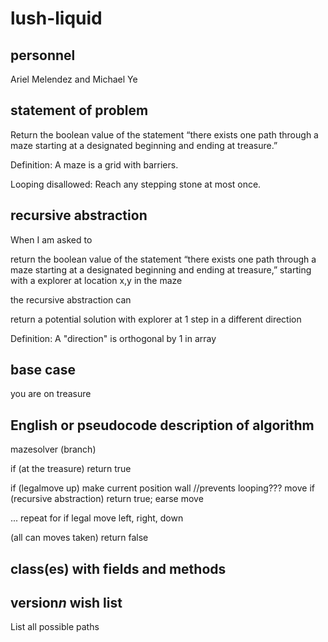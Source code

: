 # lush-liquid
## personnel
Ariel Melendez and Michael Ye
## statement of problem
Return the boolean value of the statement “there exists one path through a maze starting at a designated beginning and ending at treasure.”

Definition: A maze is a grid with barriers.

Looping disallowed: Reach any stepping stone at most once.
## recursive abstraction
When I am asked to 

  return the boolean value of the statement “there exists one path through a maze starting at a     designated beginning and ending at treasure,” starting with a explorer at location x,y in the maze
  
the recursive abstraction can

  return a potential solution with explorer at 1 step in a different direction
  
Definition: A "direction" is orthogonal by 1 in array
## base case
you are on treasure
## English or pseudocode description of algorithm
mazesolver (branch)

if (at the treasure)
  return true
  
if (legalmove up)
  make current position wall //prevents looping???
  move
  if (recursive abstraction)
      return true;
  earse move
  
... repeat for if legal move left, right, down

(all can moves taken)
return false
## class(es) with fields and methods
## version*n* wish list
List all possible paths
